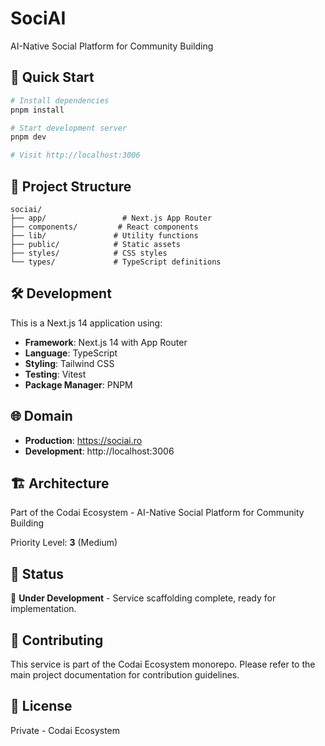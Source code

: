 # SociAI

AI-Native Social Platform for Community Building

## 🚀 Quick Start

```bash
# Install dependencies
pnpm install

# Start development server
pnpm dev

# Visit http://localhost:3006
```

## 📁 Project Structure

```
sociai/
├── app/                 # Next.js App Router
├── components/         # React components
├── lib/               # Utility functions
├── public/            # Static assets
├── styles/            # CSS styles
└── types/             # TypeScript definitions
```

## 🛠️ Development

This is a Next.js 14 application using:

- **Framework**: Next.js 14 with App Router
- **Language**: TypeScript
- **Styling**: Tailwind CSS
- **Testing**: Vitest
- **Package Manager**: PNPM

## 🌐 Domain

- **Production**: https://sociai.ro
- **Development**: http://localhost:3006

## 🏗️ Architecture

Part of the Codai Ecosystem - AI-Native Social Platform for Community Building

Priority Level: **3** (Medium)

## 📝 Status

🚧 **Under Development** - Service scaffolding complete, ready for implementation.

## 🤝 Contributing

This service is part of the Codai Ecosystem monorepo. Please refer to the main project documentation for contribution guidelines.

## 📄 License

Private - Codai Ecosystem
